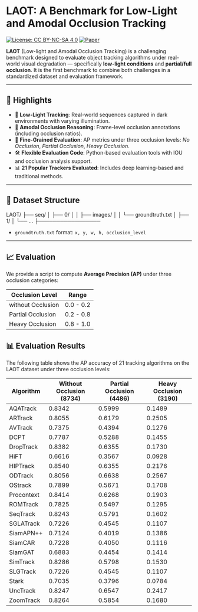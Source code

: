 # LAOT: A Benchmark for Low-Light and Amodal Occlusion Tracking

[![License: CC BY-NC-SA 4.0](https://img.shields.io/badge/License-CC%20BY--NC--SA%204.0-lightgrey.svg)](https://creativecommons.org/licenses/by-nc-sa/4.0/)
[![Paper](https://img.shields.io/badge/Paper-arXiv-red)](https://arxiv.org/abs/xxxx.xxxxx)

**LAOT** (Low-light and Amodal Occlusion Tracking) is a challenging benchmark designed to evaluate object tracking algorithms under real-world visual degradation — specifically **low-light conditions** and **partial/full occlusion**. It is the first benchmark to combine both challenges in a standardized dataset and evaluation framework.

---

## 🚀 Highlights

- 🌙 **Low-Light Tracking**: Real-world sequences captured in dark environments with varying illumination.
- 🧱 **Amodal Occlusion Reasoning**: Frame-level occlusion annotations (including occlusion ratios).
- 🧪 **Fine-Grained Evaluation**: AP metrics under three occlusion levels: *No Occlusion*, *Partial Occlusion*, *Heavy Occlusion*.
- 🛠️ **Flexible Evaluation Code**: Python-based evaluation tools with IOU and occlusion analysis support.
- 📊 **21 Popular Trackers Evaluated**: Includes deep learning-based and traditional methods.

---

## 📁 Dataset Structure
LAOT/
├── seq/
│ ├── 0/
│ │ ├── images/
│ │ └── groundtruth.txt
│ ├── 1/
│ └── ...
├─────────────────


- `groundtruth.txt` format: `x, y, w, h, occlusion_level`  

---

## 📈 Evaluation
We provide a script to compute **Average Precision (AP)** under three occlusion categories:

| Occlusion Level   | Range       |
|-------------------|-------------|
| without Occlusion | 0.0 - 0.2   |
| Partial Occlusion | 0.2 - 0.8   |
| Heavy Occlusion   | 0.8 - 1.0   |


## 📊 Evaluation Results

The following table shows the AP accuracy of 21 tracking algorithms on the LAOT dataset under three occlusion levels:

| Algorithm     | Without Occlusion (8734) | Partial Occlusion (4486) | Heavy Occlusion (3190) |
|---------------|---------------------------|----------------------------|--------------------------|
| AQATrack      | 0.8342                    | 0.5999                     | 0.1489                   |
| ARTrack       | 0.8055                    | 0.6179                     | 0.2505                   |
| AVTrack       | 0.7375                    | 0.4394                     | 0.1276                   |
| DCPT          | 0.7787                    | 0.5288                     | 0.1455                   |
| DropTrack     | 0.8382                    | 0.6355                     | 0.1730                   |
| HiFT          | 0.6616                    | 0.3567                     | 0.0928                   |
| HIPTrack      | 0.8540                    | 0.6355                     | 0.2176                   |
| ODTrack       | 0.8056                    | 0.6638                     | 0.2567                   |
| OStrack       | 0.7899                    | 0.5671                     | 0.1708                   |
| Procontext    | 0.8414                    | 0.6268                     | 0.1903                   |
| ROMTrack      | 0.7825                    | 0.5497                     | 0.1295                   |
| SeqTrack      | 0.8243                    | 0.5791                     | 0.1602                   |
| SGLATrack     | 0.7226                    | 0.4545                     | 0.1107                   |
| SiamAPN++     | 0.7124                    | 0.4019                     | 0.1386                   |
| SiamCAR       | 0.7228                    | 0.4050                     | 0.1116                   |
| SiamGAT       | 0.6883                    | 0.4454                     | 0.1414                   |
| SimTrack      | 0.8286                    | 0.5798                     | 0.1530                   |
| SLGTrack      | 0.7226                    | 0.4545                     | 0.1107                   |
| Stark         | 0.7035                    | 0.3796                     | 0.0784                   |
| UncTrack      | 0.8247                    | 0.6547                     | 0.2417                   |
| ZoomTrack     | 0.8264                    | 0.5854                     | 0.1680                   |


